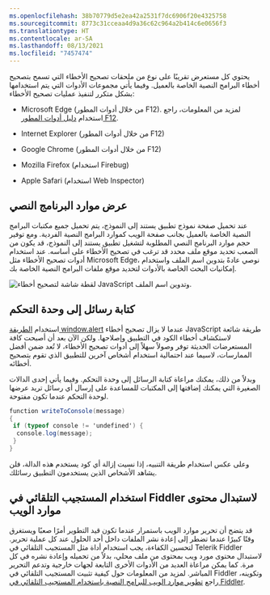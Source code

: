 ```yaml
---
ms.openlocfilehash: 38b70779d5e2ea42a2531f7dc6906f20e4325758
ms.sourcegitcommit: 8773c31cceaa4d9a36c62c964a2b414c6e0656f3
ms.translationtype: HT
ms.contentlocale: ar-SA
ms.lasthandoff: 08/13/2021
ms.locfileid: "7457474"
---
```

يحتوي كل مستعرض تقريبًا على نوع من ملحقات تصحيح الأخطاء التي تسمح بتصحيح أخطاء البرامج النصية الخاصة بالعميل. وفيما يأتي مجموعات الأدوات التي يتم استخدامها بشكل متكرر لتنفيذ عمليات تصحيح الأخطاء:

-   Microsoft Edge (من خلال أدوات المطور F12). لمزيد من المعلومات، راجع استخدام [دليل أدوات المطور F12](/microsoft-edge/f12-devtools-guide/?azure-portal=true).

-   Internet Explorer (من خلال أدوات المطور F12)

-   Google Chrome (من خلال أدوات المطور F12)

-   Mozilla Firefox (استخدام Firebug)

-   Apple Safari (استخدام Web Inspector)

## <a name="viewing-script-resources"></a>عرض موارد البرنامج النصي

عند تحميل صفحة نموذج تطبيق يستند إلى النموذج، يتم تحميل جميع مكتبات البرامج النصية الخاصة بالعميل بجانب صفحة الويب كموارد البرامج النصية الفردية. ومع توفير حجم موارد البرنامج النصي المطلوبة لتشغيل تطبيق يستند إلى النموذج، قد يكون من الصعب تحديد موقع ملف محدد قد ترغب في تصحيح الأخطاء على أساسه. عند استخدام أدوات تصحيح الأخطاء مثل Microsoft Edge، نوصي عادةً بتدوين اسم الملف واستخدام إمكانيات البحث الخاصة بالأدوات لتحديد موقع ملفات البرامج النصية الخاصة بك.

![لقطة شاشة لتصحيح أخطاء JavaScript وتدوين اسم الملف.](../media/debugging-javascript.png)

## <a name="write-messages-to-the-console"></a>كتابة رسائل إلى وحدة التحكم

استخدام [الطريقة window.alert](https://msdn.microsoft.com/library/ie/ms535933(v=vs.85).aspx/?azure-portal=true) عندما لا يزال تصحيح أخطاء JavaScript طريقة شائعة لاستكشاف أخطاء الكود في التطبيق وإصلاحها. ولكن الآن بعد أن أصبحت كافة المستعرضات الحديثة توفر وصولاً سهلاً إلى أدوات تصحيح الأخطاء، لا تُعد ضمن أفضل الممارسات، لاسيما عند احتمالية استخدام أشخاص آخرين للتطبيق الذي تقوم بتصحيح أخطائه.

وبدلاً من ذلك، يمكنك مراعاة كتابة الرسائل إلى وحدة التحكم. وفيما يأتي إحدى الدالات الصغيرة التي يمكنك إضافتها إلى المكتبات للمساعدة على إرسال أي رسائل تريد عرضها لوحدة التحكم عندما تكون مفتوحة.

```csharp
function writeToConsole(message)
{
 if (typeof console != 'undefined') {
  console.log(message);
 }
}
```

وعلى عكس استخدام طريقة التنبيه، إذا نسيت إزالة أي كود يستخدم هذه الدالة، فلن يشاهد الأشخاص الذين يستخدمون التطبيق رسائلك.

## <a name="use-fiddler-auto-responder-to-replace-web-resource-content"></a>استخدام المستجيب التلقائي في Fiddler لاستبدال محتوى موارد الويب

قد يتضح أن تحرير موارد الويب باستمرار عندما تكون قيد التطوير أمرًا صعبًا ويستغرق وقتًا كبيرًا عندما تضطر إلى إعادة نشر الملفات داخل أحد الحلول عند كل عملية تحرير. لتحسين الكفاءة، يجب استخدام أداة مثل المستجيب التلقائي في Telerik Fiddler لاستبدال محتوى مورد ويب بمحتوى من ملف محلي، بدلاً من تحميله وإعادة نشره في كل مرة. كما يمكن مراعاة العديد من الأدوات الأخرى التابعة لجهات خارجية وتدعم التحرير المباشر.
لمزيد من المعلومات حول كيفية تثبيت المستجيب التلقائي في Fiddler وتكوينه، راجع [تطوير موارد الويب للبرامج النصية باستخدام المستجيب التلقائي في Fiddler](/powerapps/developer/model-driven-apps/streamline-javascript-development-fiddler-autoresponder/?azure-portal=true).
 
